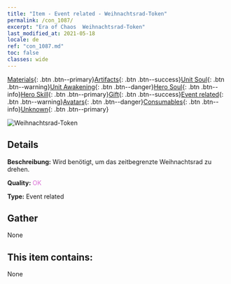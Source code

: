 ```yaml
---
title: "Item - Event related - Weihnachtsrad-Token"
permalink: /con_1087/
excerpt: "Era of Chaos  Weihnachtsrad-Token"
last_modified_at: 2021-05-18
locale: de
ref: "con_1087.md"
toc: false
classes: wide
---
```

 [Materials](/ItemsDE/){: .btn .btn--primary}[Artifacts](/ItemsDE/Artifacts/){: .btn .btn--success}[Unit Soul](/ItemsDE/UnitSoul/){: .btn .btn--warning}[Unit Awakening](/ItemsDE/UnitAwakening/){: .btn .btn--danger}[Hero Soul](/ItemsDE/HeroSoul/){: .btn .btn--info}[Hero Skill](/ItemsDE/HeroSkill/){: .btn .btn--primary}[Gift](/ItemsDE/Gift/){: .btn .btn--success}[Event related](/ItemsDE/Events/){: .btn .btn--warning}[Avatars](/ItemsDE/Avatars/){: .btn .btn--danger}[Consumables](/ItemsDE/Consumables/){: .btn .btn--info}[Unknown](/ItemsDE/Unknown/){: .btn .btn--primary}

 ![Weihnachtsrad-Token](/images/t/i_690013.png)

## Details
 **Beschreibung:** Wird benötigt, um das zeitbegrenzte Weihnachtsrad zu drehen.

 **Quality:** <span style="color: #DA70D6">OK</span>

 **Type:** Event related

## Gather

  None

## This item contains:

  None

